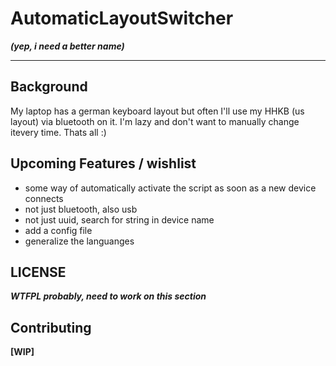 # AutomaticLayoutSwitcher
***(yep, i need a better name)***

---


## Background

My laptop has a german keyboard layout but often I'll use my HHKB (us layout) via bluetooth on it.
I'm lazy and don't want to manually change itevery time. Thats all :)

## Upcoming Features / wishlist

* some way of automatically activate the script as soon as a new device connects
* not just bluetooth, also usb
* not just uuid, search for string in device name
* add a config file
* generalize the languanges

## LICENSE

***WTFPL probably, need to work on this section***

## Contributing

**[WIP]**
